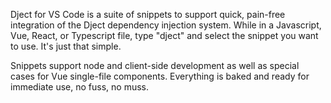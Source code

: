 <!--bl
(filemeta
    (title "Introduction")
)
/bl-->

Dject for VS Code is a suite of snippets to support quick, pain-free integration of the Dject dependency injection system. While in a Javascript, Vue, React, or Typescript file, type "dject" and select the snippet you want to use. It's just that simple.

Snippets support node and client-side development as well as special cases for Vue single-file components. Everything is baked and ready for immediate use, no fuss, no muss.